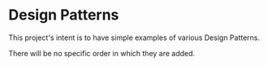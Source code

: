 # Design Patterns

This project's intent is to have simple examples of various Design Patterns.

There will be no specific order in which they are added.
